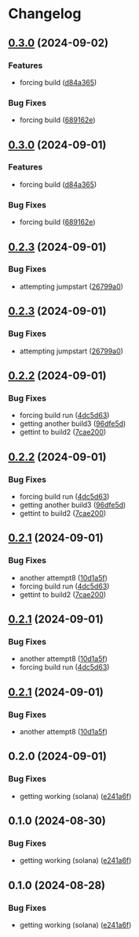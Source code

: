 # Changelog

## [0.3.0](https://github.com/808putnam/yellowstone-grpc/compare/yellowstone-grpc-geyser-v0.2.3...yellowstone-grpc-geyser-v0.3.0) (2024-09-02)


### Features

* forcing build ([d84a365](https://github.com/808putnam/yellowstone-grpc/commit/d84a3653d17261854cc0cf012feacfeb9bc1521e))


### Bug Fixes

* forcing build ([689162e](https://github.com/808putnam/yellowstone-grpc/commit/689162e2550389b0374eb6d9d74e1a5084461bb1))

## [0.3.0](https://github.com/808putnam/yellowstone-grpc/compare/yellowstone-grpc-geyser-v0.2.3...yellowstone-grpc-geyser-v0.3.0) (2024-09-01)


### Features

* forcing build ([d84a365](https://github.com/808putnam/yellowstone-grpc/commit/d84a3653d17261854cc0cf012feacfeb9bc1521e))


### Bug Fixes

* forcing build ([689162e](https://github.com/808putnam/yellowstone-grpc/commit/689162e2550389b0374eb6d9d74e1a5084461bb1))

## [0.2.3](https://github.com/808putnam/yellowstone-grpc/compare/yellowstone-grpc-geyser-v0.2.2...yellowstone-grpc-geyser-v0.2.3) (2024-09-01)


### Bug Fixes

* attempting jumpstart ([26799a0](https://github.com/808putnam/yellowstone-grpc/commit/26799a0a9f5211e698ea5609599fc141a82a6075))

## [0.2.3](https://github.com/808putnam/yellowstone-grpc/compare/yellowstone-grpc-geyser-v0.2.2...yellowstone-grpc-geyser-v0.2.3) (2024-09-01)


### Bug Fixes

* attempting jumpstart ([26799a0](https://github.com/808putnam/yellowstone-grpc/commit/26799a0a9f5211e698ea5609599fc141a82a6075))

## [0.2.2](https://github.com/808putnam/yellowstone-grpc/compare/yellowstone-grpc-geyser-v0.2.1...yellowstone-grpc-geyser-v0.2.2) (2024-09-01)


### Bug Fixes

* forcing build run ([4dc5d63](https://github.com/808putnam/yellowstone-grpc/commit/4dc5d63b70c3883a5300949ab85ed6b9b09ba2f5))
* getting another build3 ([96dfe5d](https://github.com/808putnam/yellowstone-grpc/commit/96dfe5d23f09b68f54f0d20ad67c01cd8da3717a))
* gettint to build2 ([7cae200](https://github.com/808putnam/yellowstone-grpc/commit/7cae2005da79166fea9c419767899b866a5b6ecb))

## [0.2.2](https://github.com/808putnam/yellowstone-grpc/compare/yellowstone-grpc-geyser-v0.2.1...yellowstone-grpc-geyser-v0.2.2) (2024-09-01)


### Bug Fixes

* forcing build run ([4dc5d63](https://github.com/808putnam/yellowstone-grpc/commit/4dc5d63b70c3883a5300949ab85ed6b9b09ba2f5))
* getting another build3 ([96dfe5d](https://github.com/808putnam/yellowstone-grpc/commit/96dfe5d23f09b68f54f0d20ad67c01cd8da3717a))
* gettint to build2 ([7cae200](https://github.com/808putnam/yellowstone-grpc/commit/7cae2005da79166fea9c419767899b866a5b6ecb))

## [0.2.1](https://github.com/808putnam/yellowstone-grpc/compare/yellowstone-grpc-geyser-v0.2.0...yellowstone-grpc-geyser-v0.2.1) (2024-09-01)


### Bug Fixes

* another attempt8 ([10d1a5f](https://github.com/808putnam/yellowstone-grpc/commit/10d1a5fdc79e6d2adfb925833fd0a7678d87835f))
* forcing build run ([4dc5d63](https://github.com/808putnam/yellowstone-grpc/commit/4dc5d63b70c3883a5300949ab85ed6b9b09ba2f5))
* gettint to build2 ([7cae200](https://github.com/808putnam/yellowstone-grpc/commit/7cae2005da79166fea9c419767899b866a5b6ecb))

## [0.2.1](https://github.com/808putnam/yellowstone-grpc/compare/yellowstone-grpc-geyser-v0.2.0...yellowstone-grpc-geyser-v0.2.1) (2024-09-01)


### Bug Fixes

* another attempt8 ([10d1a5f](https://github.com/808putnam/yellowstone-grpc/commit/10d1a5fdc79e6d2adfb925833fd0a7678d87835f))
* forcing build run ([4dc5d63](https://github.com/808putnam/yellowstone-grpc/commit/4dc5d63b70c3883a5300949ab85ed6b9b09ba2f5))

## [0.2.1](https://github.com/808putnam/yellowstone-grpc/compare/yellowstone-grpc-geyser-v0.2.0...yellowstone-grpc-geyser-v0.2.1) (2024-09-01)


### Bug Fixes

* another attempt8 ([10d1a5f](https://github.com/808putnam/yellowstone-grpc/commit/10d1a5fdc79e6d2adfb925833fd0a7678d87835f))

## 0.2.0 (2024-09-01)


### Bug Fixes

* getting working (solana) ([e241a6f](https://github.com/808putnam/yellowstone-grpc/commit/e241a6f98983940e61ac6c9f5a576499a0533ec0))

## 0.1.0 (2024-08-30)


### Bug Fixes

* getting working (solana) ([e241a6f](https://github.com/808putnam/yellowstone-grpc/commit/e241a6f98983940e61ac6c9f5a576499a0533ec0))

## 0.1.0 (2024-08-28)


### Bug Fixes

* getting working (solana) ([e241a6f](https://github.com/808putnam/yellowstone-grpc/commit/e241a6f98983940e61ac6c9f5a576499a0533ec0))
